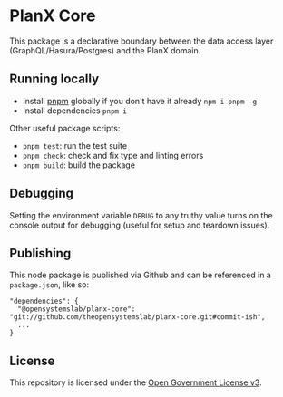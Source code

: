 # PlanX Core

This package is a declarative boundary between the data access layer (GraphQL/Hasura/Postgres) and the PlanX domain.

## Running locally

- Install [pnpm](https://pnpm.io) globally if you don't have it already `npm i pnpm -g`
- Install dependencies `pnpm i`

Other useful package scripts:

  * `pnpm test`: run the test suite
  * `pnpm check`: check and fix type and linting errors
  * `pnpm build`: build the package

## Debugging

Setting the environment variable `DEBUG` to any truthy value turns on the console output for debugging (useful for setup and teardown issues).

## Publishing

This node package is published via Github and can be referenced in a `package.json`, like so:

    "dependencies": {
      "@opensystemslab/planx-core": "git://github.com/theopensystemslab/planx-core.git#commit-ish",
      ...
    }

## License

This repository is licensed under the [Open Government License v3](http://www.nationalarchives.gov.uk/doc/open-government-licence/version/3/).
